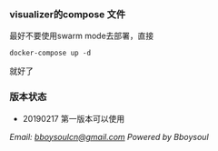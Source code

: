 ### visualizer的compose 文件

最好不要使用swarm mode去部署，直接

`docker-compose up -d `

就好了

### 版本状态

- 20190217 第一版本可以使用

*Email: bboysoulcn@gmail.com*
*Powered by Bboysoul*
